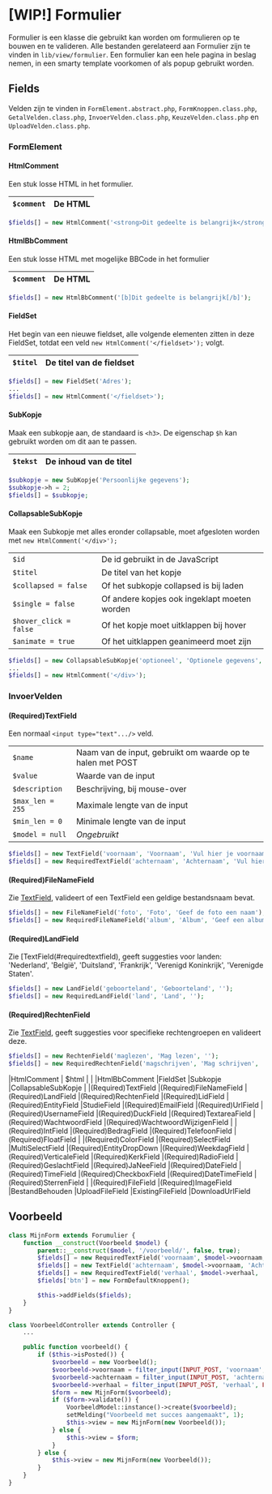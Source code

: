 # [WIP!] Formulier

Formulier is een klasse die gebruikt kan worden om formulieren op te bouwen en te valideren. Alle bestanden gerelateerd aan Formulier zijn te vinden in `lib/view/formulier`. Een formulier kan een hele pagina in beslag nemen, in een smarty template voorkomen of als popup gebruikt worden.

## Fields

Velden zijn te vinden in `FormElement.abstract.php`, `FormKnoppen.class.php`, `GetalVelden.class.php`, `InvoerVelden.class.php`, `KeuzeVelden.class.php` en `UploadVelden.class.php`.

### FormElement

#### HtmlComment

Een stuk losse HTML in het formulier.

| `$comment` | De HTML |
|----------|---------|

```php
$fields[] = new HtmlComment('<strong>Dit gedeelte is belangrijk</strong>');
```

#### HtmlBbComment

Een stuk losse HTML met mogelijke BBCode in het formulier

| `$comment` | De HTML |
|------------|---------|

```php
$fields[] = new HtmlBbComment('[b]Dit gedeelte is belangrijk[/b]');
```

#### FieldSet

Het begin van een nieuwe fieldset, alle volgende elementen zitten in deze FieldSet, totdat een veld `new HtmlComment('</fieldset>');` volgt.

| `$titel` | De titel van de fieldset |
|----------|--------------------------|

```php
$fields[] = new FieldSet('Adres');
...
$fields[] = new HtmlComment('</fieldset>');
```

#### SubKopje

Maak een subkopje aan, de standaard is `<h3>`. De eigenschap `$h` kan gebruikt worden om dit aan te passen.

| `$tekst` | De inhoud van de titel |
|----------|------------------------|

```php
$subkopje = new SubKopje('Persoonlijke gegevens');
$subkopje->h = 2;
$fields[] = $subkopje;
```

#### CollapsableSubKopje

Maak een Subkopje met alles eronder collapsable, moet afgesloten worden met `new HtmlComment('</div>');`

|||
|---|---|
| `$id`                   | De id gebruikt in de JavaScript |
| `$titel`                | De titel van het kopje |
| `$collapsed = false`    | Of het subkopje collapsed is bij laden |
| `$single = false`       | Of andere kopjes ook ingeklapt moeten worden |
| `$hover_click = false ` | Of het kopje moet uitklappen bij hover |
| `$animate = true`       | Of het uitklappen geanimeerd moet zijn |

```php
$fields[] = new CollapsableSubKopje('optioneel', 'Optionele gegevens', true);
...
$fields[] = new HtmlComment('</div>');
```

### InvoerVelden

#### (Required)TextField

Een normaal `<input type="text".../>` veld.

|||
|---|---|
| `$name`          | Naam van de input, gebruikt om waarde op te halen met POST |
| `$value`         | Waarde van de input |
| `$description`   | Beschrijving, bij mouse-over |
| `$max_len = 255` | Maximale lengte van de input |
| `$min_len = 0`   | Minimale lengte van de input |
| `$model = null`  | _Ongebruikt_ |

```php
$fields[] = new TextField('voornaam', 'Voornaam', 'Vul hier je voornaam in', 255, 2);
$fields[] = new RequiredTextField('achternaam', 'Achternaam', 'Vul hier je achternaam in', 255, 2);
```

#### (Required)FileNameField

Zie [TextField](#requiredtextfield), valideert of een TextField een geldige bestandsnaam bevat.

```php
$fields[] = new FileNameField('foto', 'Foto', 'Geef de foto een naam');
$fields[] = new RequiredFileNameField('album', 'Album', 'Geef een albumnaam');
```

#### (Required)LandField

Zie [TextField(#requiredtextfield), geeft suggesties voor landen: 'Nederland', 'België', 'Duitsland', 'Frankrijk', 'Verenigd Koninkrijk', 'Verenigde Staten'.

```php
$fields[] = new LandField('geboorteland', 'Geboorteland', '');
$fields[] = new RequiredLandField('land', 'Land', '');
```

#### (Required)RechtenField

Zie [TextField](#requiredtextfield), geeft suggesties voor specifieke rechtengroepen en valideert deze.

```php
$fields[] = new RechtenField('maglezen', 'Mag lezen', '');
$fields[] = new RequiredRechtenField('magschrijven', 'Mag schrijven', '');
```


|HtmlComment | $html | |
|HtmlBbComment
|FieldSet
|Subkopje
|CollapsableSubKopje
|
|(Required)TextField
|(Required)FileNameField
|(Required)LandField
|(Required)RechtenField
|(Required)LidField
|(Required)EntityField
|StudieField
|(Required)EmailField
|(Required)UrlField
|(Required)UsernameField
|(Required)DuckField
|(Required)TextareaField
|(Required)WachtwoordField
|(Required)WachtwoordWijzigenField
|
|(Required)IntField
|(Required)BedragField
|(Required)TelefoonField
|(Required)FloatField
|
|(Required)ColorField
|(Required)SelectField
|MultiSelectField
|(Required)EntityDropDown
|(Required)WeekdagField
|(Required)VerticaleField
|(Required)KerkField
|(Required)RadioField
|(Required)GeslachtField
|(Required)JaNeeField
|(Required)DateField
|(Required)TimeField
|(Required)CheckboxField
|(Required)DateTimeField
|(Required)SterrenField
|
|(Required)FileField
|(Required)ImageField
|BestandBehouden
|UploadFileField
|ExistingFileField
|DownloadUrlField



## Voorbeeld 

```PHP
class MijnForm extends Forumulier {
    function __construct(Voorbeeld $model) {
        parent::__construct($model, '/voorbeeld/', false, true);
        $fields[] = new RequiredTextField('voornaam', $model->voornaam, 'Voornaam');
        $fields[] = new TextField('achternaam', $model->voornaam, 'Achternaam');
        $fields[] = new RequiredTextField('verhaal', $model->verhaal, 'Verhaal');
        $fields['btn'] = new FormDefaultKnoppen();

        $this->addFields($fields);
    }
}
```

```PHP
class VoorbeeldController extends Controller {
    ...

    public function voorbeeld() {
        if ($this->isPosted()) {
            $voorbeeld = new Voorbeeld();
            $voorbeeld->voornaam = filter_input(INPUT_POST, 'voornaam', FILTER_SANITIZE_STRING);
            $voorbeeld->achternaam = filter_input(INPUT_POST, 'achternaam', FILTER_SANITIZE_STRING);
            $voorbeeld->verhaal = filter_input(INPUT_POST, 'verhaal', FILTER_SANITIZE_STRING);
            $form = new MijnForm($voorbeeld);
            if ($form->validate()) {
                VoorbeeldModel::instance()->create($voorbeeld);
                setMelding("Voorbeeld met succes aangemaakt", 1);
                $this->view = new MijnForm(new Voorbeeld());
            } else {
                $this->view = $form;
            }
        } else {
            $this->view = new MijnForm(new Voorbeeld());
        }
    }
}
```